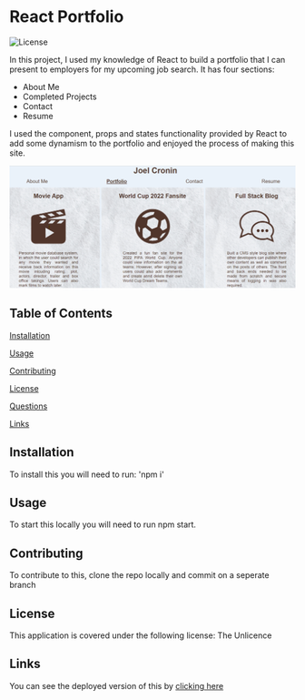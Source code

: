 # React Portfolio

![License](https://img.shields.io/badge/license-Unlicense-green)

In this project, I used my knowledge of React to build a portfolio that I can present to employers for my upcoming job search. It has four sections:

* About Me
* Completed Projects 
* Contact
* Resume

I used the component, props and states functionality provided by React to add some dynamism to the portfolio and enjoyed the process of making this site.

![Screenshot](./src/assets/Screenshot.png)


## Table of Contents

[Installation](#installation)

[Usage](#usage)

[Contributing](#contributing)

[License](#license)

[Questions](#questions)

[Links](#links)

## Installation

To install this you will need to run: 'npm i' 

## Usage

To start this locally you will need to run npm start.

## Contributing

To contribute to this, clone the repo locally and commit on a seperate branch

## License

This application is covered under the following license: The Unlicence

## Links

You can see the deployed version of this by [clicking here](https://joelcronin.github.io/cautious-dollop/)

